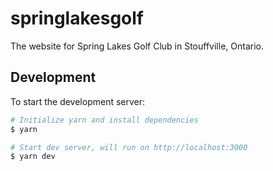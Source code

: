 # springlakesgolf

The website for Spring Lakes Golf Club in Stouffville, Ontario.

## Development

To start the development server:
```sh
# Initialize yarn and install dependencies
$ yarn

# Start dev server, will run on http://localhost:3000
$ yarn dev
```